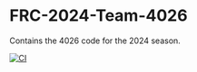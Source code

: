 # FRC-2024-Team-4026
Contains the 4026 code for the 2024 season.

[![CI](https://github.com/Decatur-Robotics/FRC-2024-Team-4026/actions/workflows/buildtest.yml/badge.svg)](https://github.com/Decatur-Robotics/FRC-2024-Team-4026/actions/workflows/buildtest.yml)